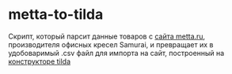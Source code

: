 # metta-to-tilda

Скрипт, который парсит данные товаров с [сайта metta.ru](https://metta.ru/), производителя офисных кресел Samurai, и превращает их в удобоваримый .csv файл для импорта на сайт, построенный на [конструкторе tilda](https://кресла-самурай.рф/)